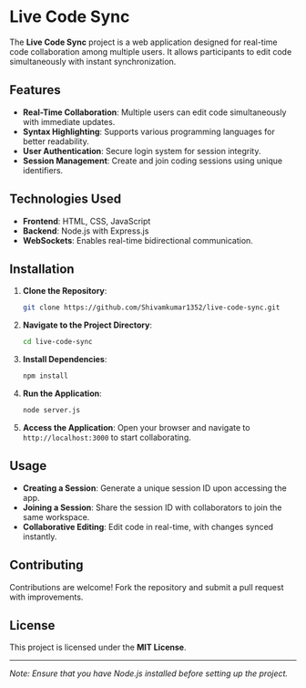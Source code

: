 # Live Code Sync

The **Live Code Sync** project is a web application designed for real-time code collaboration among multiple users. It allows participants to edit code simultaneously with instant synchronization.

## Features

- **Real-Time Collaboration**: Multiple users can edit code simultaneously with immediate updates.
- **Syntax Highlighting**: Supports various programming languages for better readability.
- **User Authentication**: Secure login system for session integrity.
- **Session Management**: Create and join coding sessions using unique identifiers.

## Technologies Used

- **Frontend**: HTML, CSS, JavaScript
- **Backend**: Node.js with Express.js
- **WebSockets**: Enables real-time bidirectional communication.

## Installation

1. **Clone the Repository**:
   ```bash
   git clone https://github.com/Shivamkumar1352/live-code-sync.git
   ```
2. **Navigate to the Project Directory**:
   ```bash
   cd live-code-sync
   ```
3. **Install Dependencies**:
   ```bash
   npm install
   ```
4. **Run the Application**:
   ```bash
   node server.js
   ```
5. **Access the Application**:
   Open your browser and navigate to `http://localhost:3000` to start collaborating.

## Usage

- **Creating a Session**: Generate a unique session ID upon accessing the app.
- **Joining a Session**: Share the session ID with collaborators to join the same workspace.
- **Collaborative Editing**: Edit code in real-time, with changes synced instantly.

## Contributing

Contributions are welcome! Fork the repository and submit a pull request with improvements.

## License

This project is licensed under the **MIT License**.

---
*Note: Ensure that you have Node.js installed before setting up the project.*
